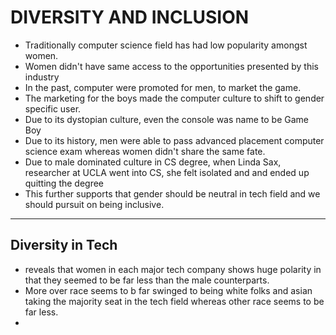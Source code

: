 # DIVERSITY AND INCLUSION

- Traditionally computer science field has had low popularity amongst women.
- Women didn't have same access to the opportunities presented by this industry
- In the past, computer were promoted for men, to market the game.
- The marketing for the boys made the computer culture to shift to gender specific user.
- Due to its dystopian culture, even the console was name to be Game Boy
- Due to its history, men were able to pass advanced placement computer science exam whereas women didn't share the same fate.
- Due to male dominated culture in CS degree, when Linda Sax, researcher at UCLA went into CS, she felt isolated and and ended up quitting the degree
- This further supports that gender should be neutral in tech field and we should pursuit on being inclusive.

--- 

## Diversity in Tech
- reveals that women in each major tech company shows huge polarity in that they seemed to be far less than the male counterparts.
-  More over race seems to b far swinged to being white folks and asian taking the majority seat in the tech field whereas other race seems to be far less.
- 